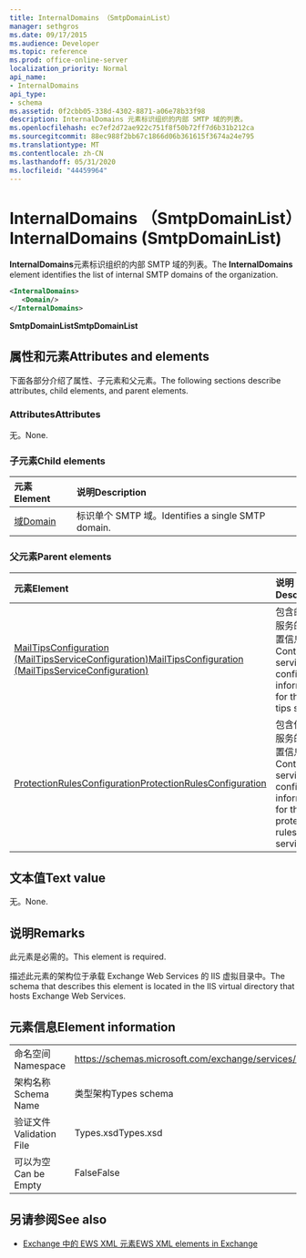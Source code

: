 ```yaml
---
title: InternalDomains （SmtpDomainList）
manager: sethgros
ms.date: 09/17/2015
ms.audience: Developer
ms.topic: reference
ms.prod: office-online-server
localization_priority: Normal
api_name:
- InternalDomains
api_type:
- schema
ms.assetid: 0f2cbb05-338d-4302-8871-a06e78b33f98
description: InternalDomains 元素标识组织的内部 SMTP 域的列表。
ms.openlocfilehash: ec7ef2d72ae922c751f8f50b72ff7d6b31b212ca
ms.sourcegitcommit: 88ec988f2bb67c1866d06b361615f3674a24e795
ms.translationtype: MT
ms.contentlocale: zh-CN
ms.lasthandoff: 05/31/2020
ms.locfileid: "44459964"
---
```

# <a name="internaldomains-smtpdomainlist"></a><span data-ttu-id="1d44f-103">InternalDomains （SmtpDomainList）</span><span class="sxs-lookup"><span data-stu-id="1d44f-103">InternalDomains (SmtpDomainList)</span></span>

<span data-ttu-id="1d44f-104">**InternalDomains**元素标识组织的内部 SMTP 域的列表。</span><span class="sxs-lookup"><span data-stu-id="1d44f-104">The **InternalDomains** element identifies the list of internal SMTP domains of the organization.</span></span> 
  
```XML
<InternalDomains>
   <Domain/>
</InternalDomains>
```

 <span data-ttu-id="1d44f-105">**SmtpDomainList**</span><span class="sxs-lookup"><span data-stu-id="1d44f-105">**SmtpDomainList**</span></span>
## <a name="attributes-and-elements"></a><span data-ttu-id="1d44f-106">属性和元素</span><span class="sxs-lookup"><span data-stu-id="1d44f-106">Attributes and elements</span></span>

<span data-ttu-id="1d44f-107">下面各部分介绍了属性、子元素和父元素。</span><span class="sxs-lookup"><span data-stu-id="1d44f-107">The following sections describe attributes, child elements, and parent elements.</span></span>
  
### <a name="attributes"></a><span data-ttu-id="1d44f-108">Attributes</span><span class="sxs-lookup"><span data-stu-id="1d44f-108">Attributes</span></span>

<span data-ttu-id="1d44f-109">无。</span><span class="sxs-lookup"><span data-stu-id="1d44f-109">None.</span></span>
  
### <a name="child-elements"></a><span data-ttu-id="1d44f-110">子元素</span><span class="sxs-lookup"><span data-stu-id="1d44f-110">Child elements</span></span>

|<span data-ttu-id="1d44f-111">**元素**</span><span class="sxs-lookup"><span data-stu-id="1d44f-111">**Element**</span></span>|<span data-ttu-id="1d44f-112">**说明**</span><span class="sxs-lookup"><span data-stu-id="1d44f-112">**Description**</span></span>|
|:-----|:-----|
|[<span data-ttu-id="1d44f-113">域</span><span class="sxs-lookup"><span data-stu-id="1d44f-113">Domain</span></span>](domain.md) <br/> |<span data-ttu-id="1d44f-114">标识单个 SMTP 域。</span><span class="sxs-lookup"><span data-stu-id="1d44f-114">Identifies a single SMTP domain.</span></span>  <br/> |
   
### <a name="parent-elements"></a><span data-ttu-id="1d44f-115">父元素</span><span class="sxs-lookup"><span data-stu-id="1d44f-115">Parent elements</span></span>

|<span data-ttu-id="1d44f-116">**元素**</span><span class="sxs-lookup"><span data-stu-id="1d44f-116">**Element**</span></span>|<span data-ttu-id="1d44f-117">**说明**</span><span class="sxs-lookup"><span data-stu-id="1d44f-117">**Description**</span></span>|
|:-----|:-----|
|[<span data-ttu-id="1d44f-118">MailTipsConfiguration (MailTipsServiceConfiguration)</span><span class="sxs-lookup"><span data-stu-id="1d44f-118">MailTipsConfiguration (MailTipsServiceConfiguration)</span></span>](mailtipsconfiguration-mailtipsserviceconfiguration.md) <br/> |<span data-ttu-id="1d44f-119">包含邮件提示服务的服务配置信息。</span><span class="sxs-lookup"><span data-stu-id="1d44f-119">Contains service configuration information for the mail tips service.</span></span>  <br/> |
|[<span data-ttu-id="1d44f-120">ProtectionRulesConfiguration</span><span class="sxs-lookup"><span data-stu-id="1d44f-120">ProtectionRulesConfiguration</span></span>](protectionrulesconfiguration.md) <br/> |<span data-ttu-id="1d44f-121">包含保护规则服务的服务配置信息。</span><span class="sxs-lookup"><span data-stu-id="1d44f-121">Contains service configuration information for the protection rules service.</span></span>  <br/> |
   
## <a name="text-value"></a><span data-ttu-id="1d44f-122">文本值</span><span class="sxs-lookup"><span data-stu-id="1d44f-122">Text value</span></span>

<span data-ttu-id="1d44f-123">无。</span><span class="sxs-lookup"><span data-stu-id="1d44f-123">None.</span></span>
  
## <a name="remarks"></a><span data-ttu-id="1d44f-124">说明</span><span class="sxs-lookup"><span data-stu-id="1d44f-124">Remarks</span></span>

<span data-ttu-id="1d44f-125">此元素是必需的。</span><span class="sxs-lookup"><span data-stu-id="1d44f-125">This element is required.</span></span> 
  
<span data-ttu-id="1d44f-126">描述此元素的架构位于承载 Exchange Web Services 的 IIS 虚拟目录中。</span><span class="sxs-lookup"><span data-stu-id="1d44f-126">The schema that describes this element is located in the IIS virtual directory that hosts Exchange Web Services.</span></span>
  
## <a name="element-information"></a><span data-ttu-id="1d44f-127">元素信息</span><span class="sxs-lookup"><span data-stu-id="1d44f-127">Element information</span></span>

|||
|:-----|:-----|
|<span data-ttu-id="1d44f-128">命名空间</span><span class="sxs-lookup"><span data-stu-id="1d44f-128">Namespace</span></span>  <br/> |https://schemas.microsoft.com/exchange/services/2006/types  <br/> |
|<span data-ttu-id="1d44f-129">架构名称</span><span class="sxs-lookup"><span data-stu-id="1d44f-129">Schema Name</span></span>  <br/> |<span data-ttu-id="1d44f-130">类型架构</span><span class="sxs-lookup"><span data-stu-id="1d44f-130">Types schema</span></span>  <br/> |
|<span data-ttu-id="1d44f-131">验证文件</span><span class="sxs-lookup"><span data-stu-id="1d44f-131">Validation File</span></span>  <br/> |<span data-ttu-id="1d44f-132">Types.xsd</span><span class="sxs-lookup"><span data-stu-id="1d44f-132">Types.xsd</span></span>  <br/> |
|<span data-ttu-id="1d44f-133">可以为空</span><span class="sxs-lookup"><span data-stu-id="1d44f-133">Can be Empty</span></span>  <br/> |<span data-ttu-id="1d44f-134">False</span><span class="sxs-lookup"><span data-stu-id="1d44f-134">False</span></span>  <br/> |
   
## <a name="see-also"></a><span data-ttu-id="1d44f-135">另请参阅</span><span class="sxs-lookup"><span data-stu-id="1d44f-135">See also</span></span>



- [<span data-ttu-id="1d44f-136">Exchange 中的 EWS XML 元素</span><span class="sxs-lookup"><span data-stu-id="1d44f-136">EWS XML elements in Exchange</span></span>](ews-xml-elements-in-exchange.md)

